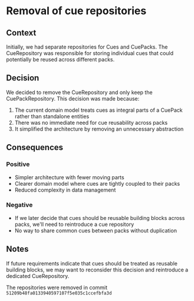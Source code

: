 # Removal of cue repositories

## Context

Initially, we had separate repositories for Cues and CuePacks. The CueRepository was responsible for storing individual cues that could potentially be reused across different packs.

## Decision

We decided to remove the CueRepository and only keep the CuePackRepository. This decision was made because:

1. The current domain model treats cues as integral parts of a CuePack rather than standalone entities
2. There was no immediate need for cue reusability across packs
3. It simplified the architecture by removing an unnecessary abstraction

## Consequences

### Positive
- Simpler architecture with fewer moving parts
- Clearer domain model where cues are tightly coupled to their packs
- Reduced complexity in data management

### Negative
- If we later decide that cues should be reusable building blocks across packs, we'll need to reintroduce a cue repository
- No way to share common cues between packs without duplication


## Notes

If future requirements indicate that cues should be treated as reusable building blocks, we may want to reconsider this decision and reintroduce a dedicated CueRepository.


The repositories were removed in commit `51209b48fa0133940597107f5e035c1ccefbfa3d`